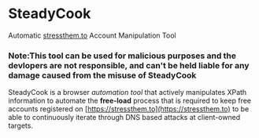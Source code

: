 # SteadyCook
Automatic [stressthem.to](https://stressthem.to/login) Account Manipulation Tool

### Note:This tool can be used for malicious purposes and the devlopers are not responsible, and can't be held liable for any damage caused from the misuse of SteadyCook

SteadyCook is a browser *automation tool* that actively manipulates XPath information to automate the **free-load** process that is required to keep free accounts registered on [https://stressthem.to](https://stressthem.to) to be able to continuously iterate through DNS based attacks at client-owned targets.
